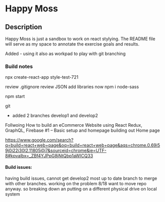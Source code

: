 # Happy Moss

## Description

Happy Moss is just a sandbox to work on react stylying.  The README file will serve as my space to annotate the exercise goals and results.

Added - using it also as workpad to play with git branching



### Build notes
npx create-react-app style-test-721

review .gitignore
review JSON
add libraries now
  npm i node-sass
  


npm start

git
  * added 2 branches develop1 and develop2


Follwoing How to build an eCommerce Website using React Redux, GraphQL, Firebase #1 – Basic setup and homepage  building out Home page




  https://www.google.com/search?q=build+react+web+page&oq=build+react+web+page&aqs=chrome.0.69i59j0i22i30l2.11805j0j7&sourceid=chrome&ie=UTF-8#kpvalbx=_ZBf4YJPpG8jNtQbp1aWICQ33


  #### Build issues:
  having build issues, cannot get develop2 most up to date branch to merge with other branches.  working on the problem 8/18
  want to move repo anyway.  so breaking down an putting on a different physical drive on local system
  
